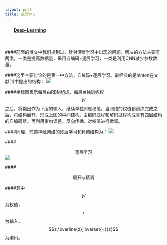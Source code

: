 ```yaml
---
layout: post
title: 逐层学习
---
```

<table align="left">
    <h4 style="text-indent: 2em;"><a href= "../index.html">Deep-Learning</a></h4>
</table>

####前面的博文中我们提到过，针对深度学习中出现的问题，解决的方法主要有两类，一类是提高数据量，采用自编码+逐层学习，一类是利用CNN减少参数数量。

####这里主要讨论的是第一中方法，自编码+逐层学习。最经典的是hinton在文献[1]中提出的结构：
![](../images/Layer-1.jpg)

####坐标图表示每层由RBM组成，每层单独训练权$$W$$之后，将输出作为下层的输入，继续单独训练权值。当网络的权值都训练完成之后，将结构展开，形成上图的中间结构。由编码过程和解码过程构成具有四层结构的自编码器。再利用重构误差，反向传播，对权值进行微调。

####同理，前馈神经网络的逐层学习和精调结构为：
![](../images/Layer-4.jpg)

####<center>逐层学习</center>
![](../images/Layer-3.jpg)

####<center>展开与精调</center>

####其中$$W$$为权值，$$x$$为输入，$$z,\overline{z},\overset{=}{z}$$为编码。